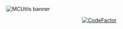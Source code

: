 ![MCUtils banner](https://user-images.githubusercontent.com/63256529/192231939-b606878c-4436-4d74-9cb6-b78ce6850240.jpg)
<div align=center> <a href="https://www.codefactor.io/repository/github/xdec0de/mcutils"><img src="https://www.codefactor.io/repository/github/xdec0de/mcutils/badge" alt="CodeFactor" /></a> </div>

